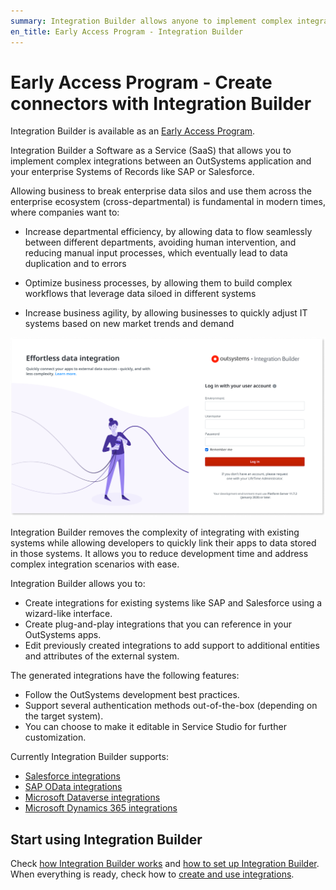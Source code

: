 ```yaml
---
summary: Integration Builder allows anyone to implement complex integrations between an OutSystems application and your enterprise Systems of Records like SAP or Salesforce.
en_title: Early Access Program - Integration Builder
---
```


# Early Access Program - Create connectors with Integration Builder

<div class="info" markdown="1">

Integration Builder is available as an [Early Access Program](https://www.outsystems.com/eap/).

</div>

Integration Builder a Software as a Service (SaaS) that allows you to implement complex integrations between an OutSystems application and your enterprise Systems of Records like SAP or Salesforce. 

Allowing business to break enterprise data silos and use them across the enterprise ecosystem (cross-departmental) is fundamental in modern times, where companies want to:

* Increase departmental efficiency, by allowing data to flow seamlessly between different departments, avoiding human intervention, and reducing manual input processes, which eventually lead to data duplication and to errors

* Optimize business processes, by allowing them to build complex workflows that leverage data siloed in different systems

* Increase business agility, by allowing businesses to quickly adjust IT systems based on new market trends and demand

![Integration Builder login page](images/login-page-ib.png)

Integration Builder removes the complexity of integrating with existing systems while allowing developers to quickly link their apps to data stored in those systems. It allows you to reduce development time and address complex integration scenarios with ease.

Integration Builder allows you to:

* Create integrations for existing systems like SAP and Salesforce using a wizard-like interface.
* Create plug-and-play integrations that you can reference in your OutSystems apps.
* Edit previously created integrations to add support to additional entities and attributes of the external system.

The generated integrations have the following features:

* Follow the OutSystems development best practices.
* Support several authentication methods out-of-the-box (depending on the target system).
* You can choose to make it editable in Service Studio for further customization.

Currently Integration Builder supports:

* [Salesforce integrations](connectors/integration-salesforce.md)
* [SAP OData integrations](connectors/integration-sap.md)
* [Microsoft Dataverse integrations](connectors/integration-ms-dataverse.md)
* [Microsoft Dynamics 365 integrations](connectors/integration-ms-dynamics.md)

## Start using Integration Builder

Check [how Integration Builder works](works.md) and [how to set up Integration Builder](set-up.md). When everything is ready, check how to [create and use integrations](use.md).
